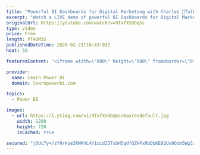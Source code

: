 ```yaml
---
title: "Powerful BI Dashboards for Digital Marketing with Charles 🔴Talk Power BI LIVE (Subscribe & Join)"
excerpt: "Watch a LIVE demo of powerful BI Dashboards for Digital Marketing that make an impact! Presented by Charles Elwood (http://www.SolisMatica.com) who specializes in working with Digital Marketing teams and revolutionizing how they work with the magic of Power BI.   ✅ Subscribe and click the 🔔 to join"
originalUrl: https://youtube.com/watch?v=9TxfXS8bqSc
type: video
price: Free
length: PT48M3S
publishedDateTime: 2020-02-21T18:43:03Z
heat: 50

featuredContent: "<iframe width=\"800\" height=\"500\" frameborder=\"0\" src=\"https://www.youtube.com/embed/9TxfXS8bqSc\" allow=\"accelerometer; autoplay; encrypted-media; gyroscope; picture-in-picture\" allowfullscreen></iframe>"

provider:
  name: Learn Power BI
  domain: learnpowerbi.com

topics:
  - Power BI

images:
  - url: https://i.ytimg.com/vi/9TxfXS8bqSc/maxresdefault.jpg
    width: 1280
    height: 720
    isCached: true

secured: "jOUc7y+/zY9rHze3RWKVL4Y1oidI5TsbH5qdfQZHFxMoDbKE82Us0Odm5Wg3zDwAxZFCswBsxRPfGBJ2Gv/dacfrXsveas4gw5sByPhZ+OQOyKg5x2IO/dThExGImiIbkdV6qBj4UodpMATOW5W7iQp+W/zyZp/yw9LDVIWaEm7P/AXiEGjmtkTscf5hRblJQexkvT9Dk9qPOq4WDK9lHxfWycmuqBnk38+ZkBGUvaMKmviNeWnX4bcqM9YWTshJqfqAZ7yUvmmXAjnCznvjlrZ+lhe4PDA2MAhVr74OhGBxmTI5+7lWwpuQUpe4OMEQpfosywwuJWhVdCQNvZgCdT24kM5VF+CXbhIavwbT7PfUJo1/ytvsmSoG5f4yJEGXcEUQFOANGfDb44BajtQ0sJV+wHXSEiPqqyqj7JilNOA=;SFwKnJ9LzJQxG8+gibs/ag=="
---
```


